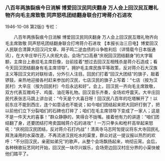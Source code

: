 ### 八百年两族裂痕今日消解  博爱回汉民同庆翻身  万人会上回汉民互赠礼物齐向毛主席致敬  同声怒吼团结翻身联合打垮蒋介石进攻

1946-10-08
第2版()
专栏：

　　八百年两族裂痕今日消解
    博爱回汉民同庆翻身
    万人会上回汉民互赠礼物齐向毛主席致敬
    同声怒吼团结翻身联合打垮蒋介石进攻
    【本报长治三日电】博爱回汉人民联合清算大回汉闪文章、拜子鸣二逆血债的斗争胜利后（详情载今日本版通讯），在大辛庄举行万人庆祝大会。会场门口高悬“庆祝回汉团结翻身”的大字匾额，主席台上悬挂毛主席巨像，台前挂着“想过去回汉互相残杀是蒋介石造成；看今天回汉团结翻身有毛主席领导”。拥护毛主席民族平等政策，反对蒋介石大汉族主义等回汉文的对联标语，分外引人注目。回民们打着“回汉大团结”的旗子，敲着锣鼓，亲热地迎接各村赶来参加的汉民，七店汉民的旗子上写着：“七店（按为汉民村）大辛庄（按为回民村）今后永远和好”。会上，回汉民一齐向毛主席致敬，双方代表互赠鸡子、鸡蛋、油花等礼物。回汉音乐齐奏，全场欢呼震天。大辛庄回民代表张志马跳上讲台说：“今天是个大喜日呀！回汉民八百年的圪塔解开了！以前东庄不能到西庄，连个如意话也不能说；如今咱们团结起来把大回奸打倒了，把以前他们立下分裂咱们的石碑也打碎了；咱们在毛主席领导下变成了一家人；这是不是一件天大的喜事！”群众静静的，笑得合不拢嘴。接着他有力的讲道：“咱们团结翻了身，还要团结打垮卖国贼蒋介石的进攻”！一万只拳头和枪杆高举起来怒吼：“庆祝回汉民团结，反对蒋介石打内战”！清真寺马志阿訇提议将东大寺回民礼拜洗澡用的水渠改道，不再流进汉民吃水的渠里，群众对这一提议报以热烈的欢呼：“不分回汉民，亲密如弟兄”的歌声，从整个会场飘扬起来，响彻云宵。会后，各种秧歌玩艺同时开始，回汉民一块尽兴娱乐，会场旁边回汉村庄分界的小渠快被他们踏平了。
